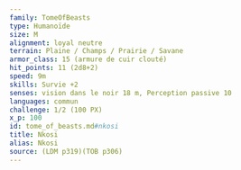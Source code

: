 ```yaml
---
family: TomeOfBeasts
type: Humanoïde
size: M
alignment: loyal neutre
terrain: Plaine / Champs / Prairie / Savane
armor_class: 15 (armure de cuir clouté)
hit_points: 11 (2d8+2)
speed: 9m
skills: Survie +2
senses: vision dans le noir 18 m, Perception passive 10
languages: commun
challenge: 1/2 (100 PX)
x_p: 100
id: tome_of_beasts.md#nkosi
title: Nkosi
alias: Nkosi
source: (LDM p319)(TOB p306)
---
```


